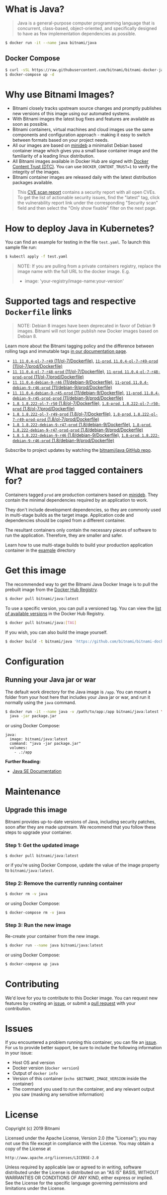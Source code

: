 # What is Java?

> Java is a general-purpose computer programming language that is concurrent, class-based, object-oriented, and specifically designed to have as few implementation dependencies as possible.

```bash
$ docker run -it --name java bitnami/java
```

## Docker Compose

```bash
$ curl -sSL https://raw.githubusercontent.com/bitnami/bitnami-docker-java/master/docker-compose.yml > docker-compose.yml
$ docker-compose up -d
```

# Why use Bitnami Images?

* Bitnami closely tracks upstream source changes and promptly publishes new versions of this image using our automated systems.
* With Bitnami images the latest bug fixes and features are available as soon as possible.
* Bitnami containers, virtual machines and cloud images use the same components and configuration approach - making it easy to switch between formats based on your project needs.
* All our images are based on [minideb](https://github.com/bitnami/minideb) a minimalist Debian based container image which gives you a small base container image and the familiarity of a leading linux distribution.
* All Bitnami images available in Docker Hub are signed with [Docker Content Trust (DTC)](https://docs.docker.com/engine/security/trust/content_trust/). You can use `DOCKER_CONTENT_TRUST=1` to verify the integrity of the images.
* Bitnami container images are released daily with the latest distribution packages available.


> This [CVE scan report](https://quay.io/repository/bitnami/java?tab=tags) contains a security report with all open CVEs. To get the list of actionable security issues, find the "latest" tag, click the vulnerability report link under the corresponding "Security scan" field and then select the "Only show fixable" filter on the next page.

# How to deploy Java in Kubernetes?

You can find an example for testing in the file `test.yaml`. To launch this sample file run:

```bash
$ kubectl apply -f test.yaml
```

> NOTE: If you are pulling from a private containers registry, replace the image name with the full URL to the docker image. E.g.
>
> - image: 'your-registry/image-name:your-version'

# Supported tags and respective `Dockerfile` links

> NOTE: Debian 8 images have been deprecated in favor of Debian 9 images. Bitnami will not longer publish new Docker images based on Debian 8.

Learn more about the Bitnami tagging policy and the difference between rolling tags and immutable tags [in our documentation page](https://docs.bitnami.com/containers/how-to/understand-rolling-tags-containers/).


- [`11`, `11.0.4-ol-7-r49` (11/ol-7/Dockerfile)](https://github.com/bitnami/bitnami-docker-java/blob/11.0.4-ol-7-r49/11/ol-7/Dockerfile), [`11-prod`, `11.0.4-ol-7-r49-prod` (11/ol-7/prod/Dockerfile)](https://github.com/bitnami/bitnami-docker-java/blob/11.0.4-ol-7-r49/11/ol-7/prod/Dockerfile)
- [`11`, `11.0.4-ol-7-r48-prod` (11/ol-7/Dockerfile)](https://github.com/bitnami/bitnami-docker-java/blob/11.0.4-ol-7-r48-prod/11/ol-7/Dockerfile), [`11-prod`, `11.0.4-ol-7-r48-prod-prod` (11/ol-7/prod/Dockerfile)](https://github.com/bitnami/bitnami-docker-java/blob/11.0.4-ol-7-r48-prod/11/ol-7/prod/Dockerfile)
- [`11`, `11.0.4-debian-9-r46` (11/debian-9/Dockerfile)](https://github.com/bitnami/bitnami-docker-java/blob/11.0.4-debian-9-r46/11/debian-9/Dockerfile), [`11-prod`, `11.0.4-debian-9-r46-prod` (11/debian-9/prod/Dockerfile)](https://github.com/bitnami/bitnami-docker-java/blob/11.0.4-debian-9-r46/11/debian-9/prod/Dockerfile)
- [`11`, `11.0.4-debian-9-r45-prod` (11/debian-9/Dockerfile)](https://github.com/bitnami/bitnami-docker-java/blob/11.0.4-debian-9-r45-prod/11/debian-9/Dockerfile), [`11-prod`, `11.0.4-debian-9-r45-prod-prod` (11/debian-9/prod/Dockerfile)](https://github.com/bitnami/bitnami-docker-java/blob/11.0.4-debian-9-r45-prod/11/debian-9/prod/Dockerfile)
- [`1.8`, `1.8.222-ol-7-r50` (1.8/ol-7/Dockerfile)](https://github.com/bitnami/bitnami-docker-java/blob/1.8.222-ol-7-r50/1.8/ol-7/Dockerfile), [`1.8-prod`, `1.8.222-ol-7-r50-prod` (1.8/ol-7/prod/Dockerfile)](https://github.com/bitnami/bitnami-docker-java/blob/1.8.222-ol-7-r50/1.8/ol-7/prod/Dockerfile)
- [`1.8`, `1.8.222-ol-7-r49-prod` (1.8/ol-7/Dockerfile)](https://github.com/bitnami/bitnami-docker-java/blob/1.8.222-ol-7-r49-prod/1.8/ol-7/Dockerfile), [`1.8-prod`, `1.8.222-ol-7-r49-prod-prod` (1.8/ol-7/prod/Dockerfile)](https://github.com/bitnami/bitnami-docker-java/blob/1.8.222-ol-7-r49-prod/1.8/ol-7/prod/Dockerfile)
- [`1.8`, `1.8.222-debian-9-r47-prod` (1.8/debian-9/Dockerfile)](https://github.com/bitnami/bitnami-docker-java/blob/1.8.222-debian-9-r47-prod/1.8/debian-9/Dockerfile), [`1.8-prod`, `1.8.222-debian-9-r47-prod-prod` (1.8/debian-9/prod/Dockerfile)](https://github.com/bitnami/bitnami-docker-java/blob/1.8.222-debian-9-r47-prod/1.8/debian-9/prod/Dockerfile)
- [`1.8`, `1.8.222-debian-9-r46` (1.8/debian-9/Dockerfile)](https://github.com/bitnami/bitnami-docker-java/blob/1.8.222-debian-9-r46/1.8/debian-9/Dockerfile), [`1.8-prod`, `1.8.222-debian-9-r46-prod` (1.8/debian-9/prod/Dockerfile)](https://github.com/bitnami/bitnami-docker-java/blob/1.8.222-debian-9-r46/1.8/debian-9/prod/Dockerfile)

Subscribe to project updates by watching the [bitnami/java GitHub repo](https://github.com/bitnami/bitnami-docker-java).

# What are `prod` tagged containers for?

Containers tagged `prod` are production containers based on [minideb](https://github.com/bitnami/minideb). They contain the minimal dependencies required by an application to work.

They don't include development dependencies, so they are commonly used in multi-stage builds as the target image. Application code and dependencies should be copied from a different container.

The resultant containers only contain the necessary pieces of software to run the application. Therefore, they are smaller and safer.

Learn how to use multi-stage builds to build your production application container in the [example](/example) directory

# Get this image

The recommended way to get the Bitnami Java Docker Image is to pull the prebuilt image from the [Docker Hub Registry](https://hub.docker.com/r/bitnami/java).

```bash
$ docker pull bitnami/java:latest
```

To use a specific version, you can pull a versioned tag. You can view the [list of available versions](https://hub.docker.com/r/bitnami/java/tags/) in the Docker Hub Registry.

```bash
$ docker pull bitnami/java:[TAG]
```

If you wish, you can also build the image yourself.

```bash
$ docker build -t bitnami/java 'https://github.com/bitnami/bitnami-docker-java.git#master:1.8/debian-9'
```

# Configuration

## Running your Java jar or war

The default work directory for the Java image is `/app`. You can mount a folder from your host here that includes your Java jar or war, and run it normally using the `java` command.

```bash
$ docker run -it --name java -v /path/to/app:/app bitnami/java:latest \
  java -jar package.jar
```

or using Docker Compose:

```
java:
  image: bitnami/java:latest
  command: "java -jar package.jar"
  volumes:
    - .:/app
```

**Further Reading:**

  - [Java SE Documentation](https://docs.oracle.com/javase/8/docs/api/)

# Maintenance

## Upgrade this image

Bitnami provides up-to-date versions of Java, including security patches, soon after they are made upstream. We recommend that you follow these steps to upgrade your container.

### Step 1: Get the updated image

```bash
$ docker pull bitnami/java:latest
```

or if you're using Docker Compose, update the value of the image property to `bitnami/java:latest`.

### Step 2: Remove the currently running container

```bash
$ docker rm -v java
```

or using Docker Compose:

```bash
$ docker-compose rm -v java
```

### Step 3: Run the new image

Re-create your container from the new image.

```bash
$ docker run --name java bitnami/java:latest
```

or using Docker Compose:

```bash
$ docker-compose up java
```

# Contributing

We'd love for you to contribute to this Docker image. You can request new features by creating an [issue](https://github.com/bitnami/bitnami-docker-java/issues), or submit a [pull request](https://github.com/bitnami/bitnami-docker-java/pulls) with your contribution.

# Issues

If you encountered a problem running this container, you can file an [issue](https://github.com/bitnami/bitnami-docker-java/issues). For us to provide better support, be sure to include the following information in your issue:

- Host OS and version
- Docker version (`docker version`)
- Output of `docker info`
- Version of this container (`echo $BITNAMI_IMAGE_VERSION` inside the container)
- The command you used to run the container, and any relevant output you saw (masking any sensitive
information)

# License

Copyright (c) 2019 Bitnami

Licensed under the Apache License, Version 2.0 (the "License");
you may not use this file except in compliance with the License.
You may obtain a copy of the License at

    http://www.apache.org/licenses/LICENSE-2.0

Unless required by applicable law or agreed to in writing, software
distributed under the License is distributed on an "AS IS" BASIS,
WITHOUT WARRANTIES OR CONDITIONS OF ANY KIND, either express or implied.
See the License for the specific language governing permissions and
limitations under the License.
